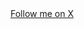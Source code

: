 <link rel="stylesheet" href="https://cdnjs.cloudflare.com/ajax/libs/font-awesome/6.4.0/css/all.min.css">

<a href="https://x.com/YourUsername" target="_blank">
  <i class="fa-brands fa-x-twitter"></i> Follow me on X
</a>
